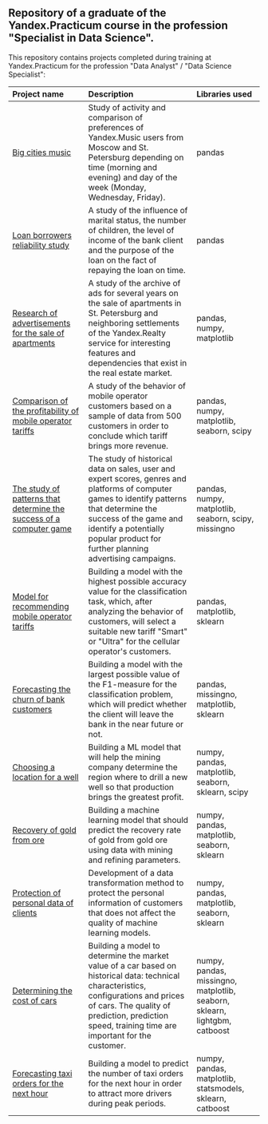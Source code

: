 ## Repository of a graduate of the Yandex.Practicum course in the profession "Specialist in Data Science".
This repository contains projects completed during training at Yandex.Practicum for the profession "Data Analyst" / "Data Science Specialist":

| Project name          | Description                 | Libraries used  |
| :-------------------- | :---------------------------|:----------------|
| [Big cities music](https://github.com/stasadeus/yandex_practicum_data_science_eng/tree/main/big_cities_music)| Study of activity and comparison of preferences of Yandex.Music users from Moscow and St. Petersburg depending on time (morning and evening) and day of the week (Monday, Wednesday, Friday).|         pandas        | 
| [Loan borrowers reliability study](https://github.com/stasadeus/yandex_practicum_data_science_eng/tree/main/loan_borrowers_reliability)| A study of the influence of marital status, the number of children, the level of income of the bank client and the purpose of the loan on the fact of repaying the loan on time. | pandas |
| [Research of advertisements for the sale of apartments](https://github.com/stasadeus/yandex_practicum_data_science_eng/tree/main/apartments_sale_ads_research)| A study of the archive of ads for several years on the sale of apartments in St. Petersburg and neighboring settlements of the Yandex.Realty service for interesting features and dependencies that exist in the real estate market.| pandas, numpy, matplotlib |
| [Comparison of the profitability of mobile operator tariffs](https://github.com/stasadeus/yandex_practicum_data_science_eng/tree/main/mobile_operator_tariffs_profitability)| A study of the behavior of mobile operator customers based on a sample of data from 500 customers in order to conclude which tariff brings more revenue.| pandas, numpy, matplotlib, seaborn, scipy |
| [The study of patterns that determine the success of a computer game](https://github.com/stasadeus/yandex_practicum_data_science_eng/tree/main/computer_game_success_patterns)| The study of historical data on sales, user and expert scores, genres and platforms of computer games to identify patterns that determine the success of the game and identify a potentially popular product for further planning advertising campaigns. |  pandas, numpy, matplotlib, seaborn, scipy, missingno |
| [Model for recommending mobile operator tariffs](https://github.com/stasadeus/yandex_practicum_data_science_eng/tree/main/tariffs_recomendation_model)| Building a model with the highest possible accuracy value for the classification task, which, after analyzing the behavior of customers, will select a suitable new tariff "Smart" or "Ultra" for the cellular operator's customers. |  pandas, matplotlib, sklearn |
| [Forecasting the churn of bank customers](https://github.com/stasadeus/yandex_practicum_data_science_eng/tree/main/bank_customer_churn_forecast)| Building a model with the largest possible value of the F1-measure for the classification problem, which will predict whether the client will leave the bank in the near future or not. |  pandas, missingno, matplotlib, sklearn |
| [Choosing a location for a well](https://github.com/stasadeus/yandex_practicum_data_science_eng/tree/main/choosing_location_for_well)| Building a ML model that will help the mining company determine the region where to drill a new well so that production brings the greatest profit.  |  numpy, pandas, matplotlib, seaborn, sklearn, scipy |
| [Recovery of gold from ore](https://github.com/stasadeus/yandex_practicum_data_science_eng/tree/main/gold_recovery)| Building a machine learning model that should predict the recovery rate of gold from gold ore using data with mining and refining parameters. | numpy, pandas, matplotlib, seaborn, sklearn |
| [Protection of personal data of clients](https://github.com/stasadeus/yandex_practicum_data_science_eng/tree/main/personal_data_protection)| Development of a data transformation method to protect the personal information of customers that does not affect the quality of machine learning models.  |  numpy, pandas, matplotlib, seaborn, sklearn |
| [Determining the cost of cars](https://github.com/stasadeus/yandex_practicum_data_science_eng/tree/main/predict_cost_of_cars)| Building a model to determine the market value of a car based on historical data: technical characteristics, configurations and prices of cars. The quality of prediction, prediction speed, training time are important for the customer.   |  numpy, pandas, missingno, matplotlib, seaborn, sklearn, lightgbm, catboost |
| [Forecasting taxi orders for the next hour](https://github.com/stasadeus/yandex_practicum_data_science_eng/tree/main/taxi_orders_forecast)| Building a model to predict the number of taxi orders for the next hour in order to attract more drivers during peak periods. |  numpy, pandas, matplotlib, statsmodels, sklearn, catboost |
